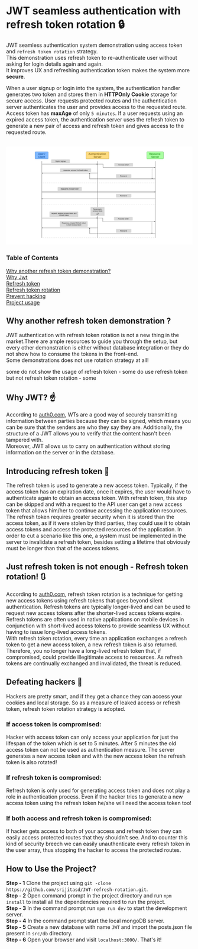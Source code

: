 # JWT seamless authentication with refresh token rotation :lock:

JWT seamless authentication system demonstration using access token and `refresh token rotation` strategy. <br/>
This demonstration uses refresh token to re-authenticate user without asking for login details again and again. <br/>
It improves UX and refreshing authentication token makes the system more **secure**.

When a user signup or login into the system, the authentication handler generates two token and stores them in **HTTPOnly Cookie** storage for secure access. User requests protected routes and the authentication server authenticates the user and provides access to the requested route. <br/>
Access token has **maxAge** of only `5 minutes`. If a user requests using an expired access token, the authentication server uses the refresh token to generate a new pair of access and refresh token and gives access to the requested route.
<br/> <br/>

![JWT authentication journey](/public/images/jwt_auth_flow.jpg)

### Table of Contents  
[Why another refresh token demonstration?](#why-another-refresh-token-demonstration-) <br/>
[Why Jwt](#why-jwt-point_up) <br/>
[Refresh token](#introducing-refresh-token-key) <br/>
[Refresh token rotation](#just-refresh-token-is-not-enough---refresh-token-rotation-arrows_clockwise) <br/>
[Prevent hacking](#defeating-hackers-imp) <br/>
[Project usage](#how-to-use-the-project) <br/>

## Why another refresh token demonstration ?

JWT authentication with refresh token rotation is not a new thing in the market.There are ample resources to guide you through the setup, but every other demonstration is either without database integration or they do not show how to consume the tokens in the front-end. <br/>
Some demonstrations does not use rotation strategy at all!

some do not show the usage of refresh token - some do use refresh token but not refresh token rotation - some

## Why JWT? :point_up:

According to [auth0.com](https://auth0.com/docs/secure/tokens/json-web-tokens), WTs are a good way of securely transmitting information between parties because they can be signed, which means you can be sure that the senders are who they say they are. Additionally, the structure of a JWT allows you to verify that the content hasn't been tampered with. <br/>
Moreover, JWT allows us to carry on authentication without storing information on the server or in the database.

## Introducing refresh token :key:

The refresh token is used to generate a new access token. Typically, if the access token has an expiration date, once it expires, the user would have to authenticate again to obtain an access token. With refresh token, this step can be skipped and with a request to the API user can get a new access token that allows him/her to continue accessing the application resources.
<br/>
The refresh token requires greater security when it is stored than the access token, as if it were stolen by third parties, they could use it to obtain access tokens and access the protected resources of the application. In order to cut a scenario like this one, a system must be implemented in the server to invalidate a refresh token, besides setting a lifetime that obviously must be longer than that of the access tokens.

## Just refresh token is not enough - Refresh token rotation! :arrows_clockwise:

According to [auth0.com](https://auth0.com/docs/secure/tokens/json-web-tokens), refresh token rotation is a technique for getting new access tokens using refresh tokens that goes beyond silent authentication. Refresh tokens are typically longer-lived and can be used to request new access tokens after the shorter-lived access tokens expire. Refresh tokens are often used in native applications on mobile devices in conjunction with short-lived access tokens to provide seamless UX without having to issue long-lived access tokens.
<br/>
With refresh token rotation, every time an application exchanges a refresh token to get a new access token, a new refresh token is also returned. Therefore, you no longer have a long-lived refresh token that, if compromised, could provide illegitimate access to resources. As refresh tokens are continually exchanged and invalidated, the threat is reduced.

## Defeating hackers :imp:

Hackers are pretty smart, and if they get a chance they can access your cookies and local storage. So as a measure of leaked access or refresh token, refresh token rotation strategy is adopted.
<br/>
### If access token is compromised:
Hacker with access token can only access your application for just the lifespan of the token which is set to 5 minutes.
After 5 minutes the old access token can not be used as authentication measure. The server generates a new access token and with the new access token the refresh token is also rotated!

### If refresh token is compromised:
Refresh token is only used for generating access token and does not play a role in authentication process. 
Even if the hacker tries to generate a new access token using the refresh token he/she will need the access token too!

### If both access and refresh token is compromised:
If hacker gets access to both of your access and refresh token they can easily access protected routes that they shouldn't see. And to counter this kind of security breech we can easily unauthenticate every refresh token in the user array, thus stopping the hacker to access the protected routes.

## How to Use the Project?
**Step - 1**  Clone the project using ```git -clone https://github.com/srijitasd/JWT-refresh-rotation.git```. <br/>
**Step - 2** Open command prompt in the project directory and run ```npm install``` to install all the dependencies required to run the project. <br/>
**Step - 3** In the command prompt run ```npm run dev``` to start the development server. <br/>
**Step - 4** In the command prompt start the local mongoDB server. <br/>
**Step - 5** Create a new database with name ```JWT``` and import the posts.json file present in ```src/db``` directory. <br/>
**Step - 6** Open your browser and visit ```localhost:3000/```. That's it! <br/>
